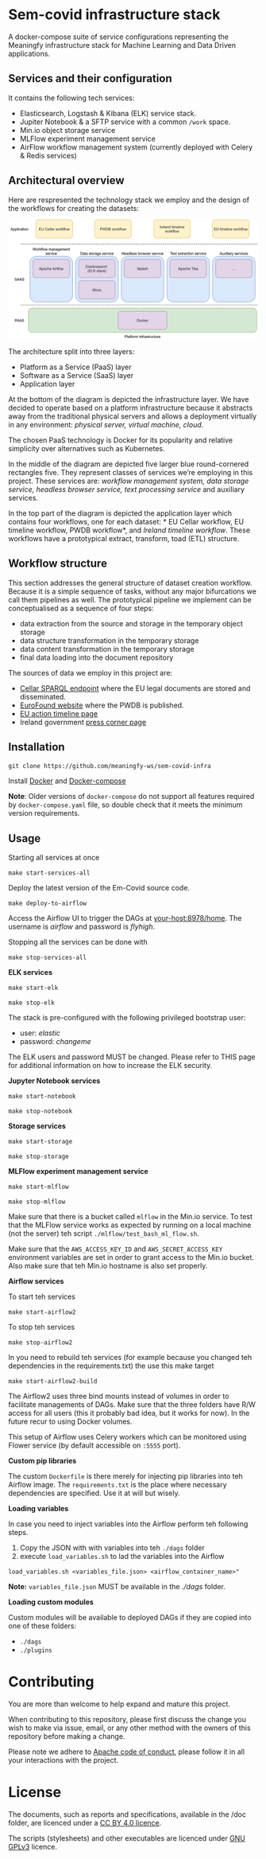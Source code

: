 # Sem-covid infrastructure stack

A docker-compose suite of service configurations representing the Meaningfy infrastructure stack for Machine Learning
and Data Driven applications.

## Services and their configuration

It contains the following tech services:

- Elasticsearch, Logstash & Kibana (ELK) service stack.
- Jupiter Notebook & a SFTP service with a common `/work` space.
- Min.io object storage service
- MLFlow experiment management service
- AirFlow workflow management system (currently deployed with Celery & Redis services)

## Architectural overview

Here are respresented the technology stack we employ and the design of the workflows for creating the datasets:

![image](docs/export.png)

The architecture split into three layers:

- Platform as a Service (PaaS) layer
- Software as a Service (SaaS) layer
- Application layer

At the bottom of the diagram is depicted the infrastructure layer. We have decided to operate based on a platform
infrastructure because it abstracts away from the traditional physical servers and allows a deployment virtually in any
environment: *physical server, virtual machine, cloud*.

The chosen PaaS technology is Docker for its popularity and relative simplicity over alternatives such as Kubernetes.

In the middle of the diagram are depicted five larger blue round-cornered rectangles five. They represent classes of
services we’re employing in this project. These services are: *workflow management system, data storage service,
headless browser service, text processing service* and auxiliary services.

In the top part of the diagram is depicted the application layer which contains four workflows, one for each dataset: *
EU Cellar workflow, EU timeline workflow, PWDB workflow*, and *Ireland timeline workflow*. These workflows have a
prototypical extract, transform, toad (ETL) structure.

## Workflow structure

This section addresses the general structure of dataset creation workflow. Because it is a simple sequence of tasks,
without any major bifurcations we call them pipelines as well. The prototypical pipeline we implement can be
conceptualised as a sequence of four steps:

- data extraction from the source and storage in the temporary object storage
- data structure transformation in the temporary storage
- data content transformation in the temporary storage
- final data loading into the document repository

The sources of data we employ in this project are:

- [Cellar SPARQL endpoint](http://publications.europa.eu/webapi/rdf/sparql) where the EU legal documents are stored and
  disseminated.
- [EuroFound website](https://www.eurofound.europa.eu/data/covid-19-eu-policywatch) where the PWDB is published.
- [EU action timeline page](https://ec.europa.eu/info/live-work-travel-eu/coronavirus-response/timeline-eu-action_en)
- Ireland government [press corner page](https://www.gov.ie/en/)

## Installation

```
git clone https://github.com/meaningfy-ws/sem-covid-infra
```

Install [Docker](https://docs.docker.com/engine/install/) and
[Docker-compose](https://docs.docker.com/compose/install/)

**Note**: Older versions of `docker-compose` do not support all features required by `docker-compose.yaml` file, so
double check that it meets the minimum version requirements.

## Usage

Starting all services at once

```
make start-services-all
```

Deploy the latest version of the Em-Covid source code.

```
make deploy-to-airflow
```

Access the Airflow UI to trigger the DAGs at [your-host:8978/home](your-host:8978/home). The username is *airflow* and
password is *flyhigh*.

Stopping all the services can be done with

```
make stop-services-all
```

**ELK services**

```
make start-elk
```

```
make stop-elk
```

The stack is pre-configured with the following privileged bootstrap user:

- user: *elastic*
- password: *changeme*

The ELK users and password MUST be changed. Please refer to THIS page for additional information on how to increase the
ELK security.

**Jupyter Notebook services**

```
make start-notebook
```

```
make stop-notebook
```

**Storage services**

```
make start-storage
```

```
make stop-storage
```

**MLFlow experiment management service**

```
make start-mlflow
```

```
make stop-mlflow
```

Make sure that there is a bucket called `mlflow` in the Min.io service. To test that the MLFlow service works as
expected by running on a local machine
(not the server) teh script `./mlflow/test_bash_ml_flow.sh`.

Make sure that the `AWS_ACCESS_KEY_ID` and `AWS_SECRET_ACCESS_KEY` environment variables are set in order to grant
access to the Min.io bucket. Also make sure that teh Min.io hostname is also set properly.

**Airflow services**

To start teh services

```
make start-airflow2
```

To stop teh services

```
make stop-airflow2
```

In you need to rebuild teh services (for example because you changed teh dependencies in the requirements.txt) the use
this make target

```
make start-airflow2-build
```

The Airflow2 uses three bind mounts instead of volumes in order to facilitate managements of DAGs. Make sure that the
three folders have R/W access for all users (this it probably bad idea, but it works for now). In the future recur to
using Docker volumes.

This setup of Airflow uses Celery workers which can be monitored using Flower service (by default accessible on `:5555`
port).

**Custom pip libraries**

The custom `Dockerfile` is there merely for injecting pip libraries into teh Airflow image. The `requirements.txt` is
the place where necessary dependencies are specified. Use it at will but wisely.

**Loading variables**

In case you need to inject variables into the Airflow perform teh following steps.

1. Copy the JSON with with variables into teh `./dags` folder
2. execute `load_variables.sh` to lad the variables into the Airflow

```
load_variables.sh <variables_file.json> <airflow_container_name>"
```

**Note:** `variables_file.json` MUST be available in the *./dags* folder.

**Loading custom modules**

Custom modules will be available to deployed DAGs if they are copied into one of these folders:

- `./dags`
- `./plugins`

# Contributing

You are more than welcome to help expand and mature this project.

When contributing to this repository, please first discuss the change you wish to make via issue, email, or any other
method with the owners of this repository before making a change.

Please note we adhere to [Apache code of conduct](https://www.apache.org/foundation/policies/conduct), please follow it
in all your interactions with the project.

# License

The documents, such as reports and specifications, available in the /doc folder, are licenced under
a [CC BY 4.0 licence](https://creativecommons.org/licenses/by/4.0/deed.en).

The scripts (stylesheets) and other executables are licenced
under [GNU GPLv3](https://www.gnu.org/licenses/gpl-3.0.en.html) licence.
